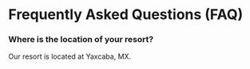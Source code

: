 # Frequently Asked Questions (FAQ)

### Where is the location of your resort?
Our resort is located at Yaxcaba, MX.
